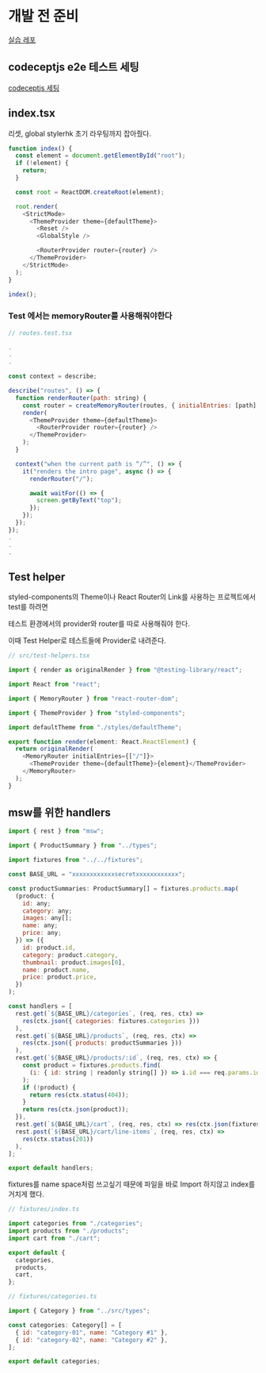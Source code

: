 # 개발 전 준비

[실습 레포](https://github.com/heyho00/shop-demo)

## codeceptjs e2e 테스트 세팅

[codeceptjs 세팅](https://github.com/heyho00/shop-demo/blob/main/markdowns/codeceptjs.md)

## index.tsx

리셋, global stylerhk 초기 라우팅까지 잡아줬다.

```js
function index() {
  const element = document.getElementById("root");
  if (!element) {
    return;
  }

  const root = ReactDOM.createRoot(element);

  root.render(
    <StrictMode>
      <ThemeProvider theme={defaultTheme}>
        <Reset />
        <GlobalStyle />

        <RouterProvider router={router} />
      </ThemeProvider>
    </StrictMode>
  );
}

index();
```

### Test 에서는 memoryRouter를 사용해줘야한다

```js
// routes.test.tsx

.
.
.

const context = describe;

describe("routes", () => {
  function renderRouter(path: string) {
    const router = createMemoryRouter(routes, { initialEntries: [path] });
    render(
      <ThemeProvider theme={defaultTheme}>
        <RouterProvider router={router} />
      </ThemeProvider>
    );
  }

  context("when the current path is “/”", () => {
    it("renders the intro page", async () => {
      renderRouter("/");

      await waitFor(() => {
        screen.getByText("top");
      });
    });
  });
});
.
.
.
```

## Test helper

styled-components의 Theme이나 React Router의 Link를 사용하는 프로젝트에서 test를 하려면

테스트 환경에서의 provider와 router를 따로 사용해줘야 한다.

이때 Test Helper로 테스트들에 Provider로 내려준다.

```js
// src/test-helpers.tsx

import { render as originalRender } from "@testing-library/react";

import React from "react";

import { MemoryRouter } from "react-router-dom";

import { ThemeProvider } from "styled-components";

import defaultTheme from "./styles/defaultTheme";

export function render(element: React.ReactElement) {
  return originalRender(
    <MemoryRouter initialEntries={["/"]}>
      <ThemeProvider theme={defaultTheme}>{element}</ThemeProvider>
    </MemoryRouter>
  );
}
```

## msw를 위한 handlers

```js
import { rest } from "msw";

import { ProductSummary } from "../types";

import fixtures from "../../fixtures";

const BASE_URL = "xxxxxxxxxxxxsecretxxxxxxxxxxxx";

const productSummaries: ProductSummary[] = fixtures.products.map(
  (product: {
    id: any;
    category: any;
    images: any[];
    name: any;
    price: any;
  }) => ({
    id: product.id,
    category: product.category,
    thumbnail: product.images[0],
    name: product.name,
    price: product.price,
  })
);

const handlers = [
  rest.get(`${BASE_URL}/categories`, (req, res, ctx) =>
    res(ctx.json({ categories: fixtures.categories }))
  ),
  rest.get(`${BASE_URL}/products`, (req, res, ctx) =>
    res(ctx.json({ products: productSummaries }))
  ),
  rest.get(`${BASE_URL}/products/:id`, (req, res, ctx) => {
    const product = fixtures.products.find(
      (i: { id: string | readonly string[] }) => i.id === req.params.id
    );
    if (!product) {
      return res(ctx.status(404));
    }
    return res(ctx.json(product));
  }),
  rest.get(`${BASE_URL}/cart`, (req, res, ctx) => res(ctx.json(fixtures.cart))),
  rest.post(`${BASE_URL}/cart/line-items`, (req, res, ctx) =>
    res(ctx.status(201))
  ),
];

export default handlers;

```

fixtures를 name space처럼 쓰고싶기 때문에 파일을 바로 Import 하지않고 index를 거치게 했다.

```js
// fixtures/index.ts

import categories from "./categories";
import products from "./products";
import cart from "./cart";

export default {
  categories,
  products,
  cart,
};
```

```js
// fixtures/categories.ts

import { Category } from "../src/types";

const categories: Category[] = [
  { id: "category-01", name: "Category #1" },
  { id: "category-02", name: "Category #2" },
];

export default categories;
```
